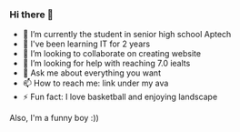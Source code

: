 ### Hi there 👋

<!--
**Quan-zuize/Quan-zuize** is a ✨ _special_ ✨ repository because its `README.md` (this file) appears on your GitHub profile.


--> 
- 🔭 I’m currently the student in senior high school Aptech
- 🌱 I've been learning IT for 2 years
- 👯 I’m looking to collaborate on creating website
- 🤔 I’m looking for help with reaching 7.0 iealts
- 💬 Ask me about everything you want
- 📫 How to reach me: link under my ava 
- ⚡ Fun fact: I love basketball and enjoying landscape

Also, I'm a funny boy :))

